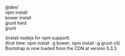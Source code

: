 @dev/  
npm install  
bower install  
grunt hard  
grunt  

(install nodejs for npm support)  
(first time: npm install -g bower; npm install -g grunt-cli)  
Bootstrap is now loaded from the CDN at version 5.3.3.
